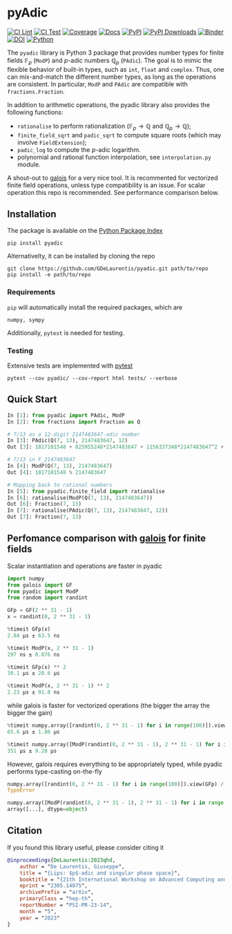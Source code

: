 # pyAdic

[![CI Lint](https://github.com/GDeLaurentis/pyadic/actions/workflows/ci_lint.yml/badge.svg)](https://github.com/GDeLaurentis/pyadic/actions/workflows/ci_lint.yml)
[![CI Test](https://github.com/GDeLaurentis/pyadic/actions/workflows/ci_test.yml/badge.svg)](https://github.com/GDeLaurentis/pyadic/actions/workflows/ci_test.yml)
[![Coverage](https://img.shields.io/badge/Coverage-91%25-green?labelColor=2a2f35)](https://github.com/GDeLaurentis/pyadic/actions)
[![Docs](https://github.com/GDeLaurentis/pyadic/actions/workflows/cd_docs.yml/badge.svg?label=Docs)](https://gdelaurentis.github.io/pyadic/)
[![PyPI](https://img.shields.io/pypi/v/pyadic?label=PyPI)](https://pypi.org/project/pyadic/)
[![PyPI Downloads](https://img.shields.io/pypi/dm/pyadic.svg?label=PyPI%20downloads)](https://pypistats.org/packages/pyadic)
[![Binder](https://mybinder.org/badge_logo.svg)](https://mybinder.org/v2/gh/GDeLaurentis/pyadic/HEAD)
[![DOI](https://zenodo.org/badge/519290930.svg)](https://zenodo.org/doi/10.5281/zenodo.11114230)
[![Python](https://img.shields.io/pypi/pyversions/pyadic?label=Python)](https://pypi.org/project/pyadic/)


The `pyadic` library is Python 3 package that provides number types for finite fields $\mathbb{F}_p$ (`ModP`) and $p$-adic numbers $\mathbb{Q}_p$ (`PAdic`). The goal is to mimic the flexible behavior of built-in types, such as `int`, `float` and `complex`. Thus, one can mix-and-match the different number types, as long as the operations are consistent. In particular, `ModP` and `PAdic` are compatible with `fractions.Fraction`.

In addition to arithmetic operations, the pyadic library also provides the following functions:

- `rationalise` to perform rationalization ($\mathbb{F}_p\rightarrow \mathbb{Q}$ and $\mathbb{Q}_p \rightarrow \mathbb{Q}$);
- `finite_field_sqrt` and `padic_sqrt` to compute square roots (which may involve `FieldExtension`);
- `padic_log` to compute the $p$-adic logarithm.
- polynomial and rational function interpolation, see `interpolation.py` module.

A shout-out to [galois](https://github.com/mhostetter/galois) for a very nice tool. It is recommented for vectorized finite field operations, unless type compatibility is an issue. For scalar operation this repo is recommended. See performance comparison below.

## Installation
The package is available on the [Python Package Index](https://pypi.org/project/pyadic/)
```console
pip install pyadic
```
Alternativelty, it can be installed by cloning the repo
```console
git clone https://github.com/GDeLaurentis/pyadic.git path/to/repo
pip install -e path/to/repo
```

### Requirements
`pip` will automatically install the required packages, which are
```
numpy, sympy
```
Additionally, `pytest` is needed for testing.

### Testing
Extensive tests are implemented with [pytest](https://github.com/pytest-dev/pytest)

```console
pytest --cov pyadic/ --cov-report html tests/ --verbose
```

## Quick Start

```python
In [1]: from pyadic import PAdic, ModP
In [2]: from fractions import Fraction as Q

# 7/13 as a 12-digit 2147483647-adic number
In [3]: PAdic(Q(7, 13), 2147483647, 12)  
Out [3]: 1817101548 + 825955248*2147483647 + 1156337348*2147483647^2 + 330382099*2147483647^3 + 1321528398*2147483647^4 + 991146298*2147483647^5 + 1817101547*2147483647^6 + 825955248*2147483647^7 + 1156337348*2147483647^8 + 330382099*2147483647^9 + 1321528398*2147483647^10 + 991146298*2147483647^11 + O(2147483647^12)

# 7/13 in F_2147483647
In [4]: ModP(Q(7, 13), 2147483647)
Out [4]: 1817101548 % 2147483647

# Mapping back to rational numbers
In [5]: from pyadic.finite_field import rationalise
In [6]: rationalise(ModP(Q(7, 13), 2147483647))
Out [6]: Fraction(7, 13)
In [7]: rationalise(PAdic(Q(7, 13), 2147483647, 12))
Out [7]: Fraction(7, 13)
```

## Perfomance comparison with [galois](https://github.com/mhostetter/galois) for finite fields

Scalar instantiation and operations are faster in pyadic
```python
import numpy
from galois import GF
from pyadic import ModP
from random import randint

GFp = GF(2 ** 31 - 1)
x = randint(0, 2 ** 31 - 1)

%timeit GFp(x)
2.84 µs ± 63.5 ns

%timeit ModP(x, 2 ** 31 - 1)
297 ns ± 0.876 ns

%timeit GFp(x) ** 2
30.1 µs ± 20.6 µs 

%timeit ModP(x, 2 ** 31 - 1) ** 2
2.23 µs ± 91.8 ns
```

while galois is faster for vectorized operations (the bigger the array the bigger the gain)
```python
%timeit numpy.array([randint(0, 2 ** 31 - 1) for i in range(100)]).view(GFp) ** 2
65.6 µs ± 1.86 µs 

%timeit numpy.array([ModP(randint(0, 2 ** 31 - 1), 2 ** 31 - 1) for i in range(100)]) ** 2
351 µs ± 9.28 µs
```

However, galois requires everything to be appropriately typed, while pyadic performs type-casting on-the-fly
```python
numpy.array([randint(0, 2 ** 31 - 1) for i in range(100)]).view(GFp) / 2
TypeError

numpy.array([ModP(randint(0, 2 ** 31 - 1), 2 ** 31 - 1) for i in range(100)]) / 2
array([...], dtype=object)
```

## Citation

If you found this library useful, please consider citing it


```bibtex
@inproceedings{DeLaurentis:2023qhd,
    author = "De Laurentis, Giuseppe",
    title = "{Lips: $p$-adic and singular phase space}",
    booktitle = "{21th International Workshop on Advanced Computing and Analysis Techniques in Physics Research}: {AI meets Reality}",
    eprint = "2305.14075",
    archivePrefix = "arXiv",
    primaryClass = "hep-th",
    reportNumber = "PSI-PR-23-14",
    month = "5",
    year = "2023"
}
```
